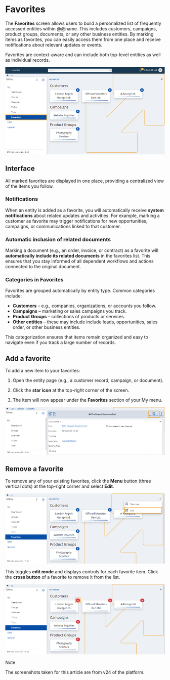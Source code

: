 # Favorites

The **Favorites** screen allows users to build a personalized list of frequently accessed entities within @@name. This includes customers, campaigns, product groups, documents, or any other business entities. By marking items as favorites, you can easily access them from one place and receive notifications about relevant updates or events.

Favorites are context-aware and can include both top-level entities as well as individual records.

![pictures](pictures/Favorites_view.png)

## Interface

All marked favorites are displayed in one place, providing a centralized view of the items you follow.

### Notifications

When an entity is added as a favorite, you will automatically receive **system notifications** about related updates and activities. For example, marking a customer as favorite may trigger notifications for new opportunities, campaigns, or communications linked to that customer.

### Automatic inclusion of related documents

Marking a document (e.g., an order, invoice, or contract) as a favorite will **automatically include its related documents** in the favorites list. This ensures that you stay informed of all dependent workflows and actions connected to the original document.

### Categories in Favorites

Favorites are grouped automatically by entity type. Common categories include:

- **Customers** – e.g., companies, organizations, or accounts you follow.
- **Campaigns** – marketing or sales campaigns you track.
- **Product Groups** – collections of products or services.
- **Other entities** – these may include  include leads, opportunities, sales order, or other business entities.

This categorization ensures that items remain organized and easy to navigate even if you track a large number of records.

## Add a favorite

To add a new item to your favorites:

1. Open the entity page (e.g., a customer record, campaign, or document).

2. Click the **star icon** at the top-right corner of the screen.

3. The item will now appear under the **Favorites** section of your My menu.

![pictures](pictures/Favorites_add.png)

## Remove a favorite

To remove any of your existing favorites, click the **Menu** button (three vertical dots) at the top-right corner and select **Edit**.

![pictures](pictures/Favorites_edit.png)

This toggles **edit mode** and displays controls for each favorite item. Click the **cross button** of a favorite to remove it from the list.

![pictures](pictures/Favorites_remove_x.png)

> [!NOTE]
> 
> The screenshots taken for this article are from v24 of the platform.
